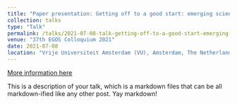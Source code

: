 ```yaml
---
title: "Paper presentation: Getting off to a good start: emerging scientific fields and external financing"
collection: talks
type: "Talk"
permalink: /talks/2021-07-08-talk-getting-off-to-a-good-start-emerging-scientific-fields-external-financing.md
venue: "37th EGOS Colloquium 2021"
date: 2021-07-08
location: "Vrije Universiteit Amsterdam (VU), Amsterdam, The Netherlands"
---
```


[More information here](https://www.egos.org/jart/prj3/egos/main.jart?rel=de&reserve-mode=active&content-id=1610525130808&subtheme_id=1573461260191&show_prog=yes)

This is a description of your talk, which is a markdown files that can be all markdown-ified like any other post. Yay markdown!
